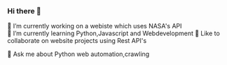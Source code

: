 ### Hi there 👋





 🔭 I’m currently working on a webiste which uses NASA's API <br>
 🌱 I’m currently learning Python,Javascript and Webdevelopment
 👬 Like to collaborate on website projects using Rest API's<br>

 💬 Ask me about Python web automation,crawling
 
